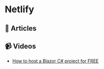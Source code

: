 # Netlify

## 📝 Articles

## 📹 Videos

- [How to host a Blazor C# project for FREE](https://www.youtube.com/watch?v=8NOmadyM1Ao)

